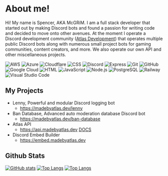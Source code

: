 # About me!
Hi! My name is Spencer, AKA McGRiM. I am a full stack developer that started out by making Discord bots and found a passion for writing code and decided to move onto other avenues. At the moment I operate a Discord development community ([Atlas Development](https://discord.madebyatlas.dev)) that operates multiple public Discord bots along with numerous small project bots for gaming communities, content creators, and more. We also operate our own API and other miscellaneous projects.

![AWS](https://img.shields.io/badge/AWS-232F3E?style=for-the-badge&logo=amazonaws&logoColor=white) ![Azure](https://img.shields.io/badge/Azure-0078D4?style=for-the-badge&logo=microsoftazure&logoColor=white) ![Cloudflare](https://img.shields.io/badge/Cloudflare-F38020?style=for-the-badge&logo=cloudflare&logoColor=white) ![CSS](https://img.shields.io/badge/CSS-1572B6?style=for-the-badge&logo=css3&logoColor=white) ![Discord](https://img.shields.io/badge/Discord-5865F2?style=for-the-badge&logo=discord&logoColor=white) ![Express](https://img.shields.io/badge/Express-000000?style=for-the-badge&logo=express&logoColor=white) ![Git](https://img.shields.io/badge/Git-F05032?style=for-the-badge&logo=git&logoColor=white) ![GitHub](https://img.shields.io/badge/GitHub-181717?style=for-the-badge&logo=github&logoColor=white) ![Google Cloud](https://img.shields.io/badge/Google%20Cloud-4285F4?style=for-the-badge&logo=googlecloud&logoColor=white) ![HTML](https://img.shields.io/badge/HTML-E34F26?style=for-the-badge&logo=html5&logoColor=white) ![JavaScript](https://img.shields.io/badge/JavaScript-F7DF1E?style=for-the-badge&logo=javascript&logoColor=black) ![Node.js](https://img.shields.io/badge/Node.js-339933?style=for-the-badge&logo=nodedotjs&logoColor=white) ![PostgreSQL](https://img.shields.io/badge/PostgreSQL-4169E1?style=for-the-badge&logo=postgresql&logoColor=white) ![Railway](https://img.shields.io/badge/Railway-0B0D0E?style=for-the-badge&logo=railway&logoColor=white) ![Visual Studio Code](https://img.shields.io/badge/VS%20Code-007ACC?style=for-the-badge&logo=visualstudiocode&logoColor=white)

## My Projects
- Lenny, Powerful and modular Discord logging bot
  - https://madebyatlas.dev/lenny
- Ban Database, Advanced auto moderation database Discord bot
  - https://madebyatlas.dev/ban-database
- Atlas API
  - https://api.madebyatlas.dev [DOCS](https://docs.madebyatlas.dev/docs/category/api)
- Discord Embed Builder
  - https://embed.madebyatlas.dev

## Github Stats

[![GitHub stats](https://github-readme-stats.vercel.app/api?username=mcgrimtv&show_icons=true&theme=radical)](https://github.com/mcgrimtv) [![Top Langs](https://github-readme-stats.vercel.app/api/top-langs/?username=mcgrimtv&layout=compact&theme=radical)](https://github.com/mcgrimtv) [![Top Langs](https://github-readme-stats.vercel.app/api/top-langs/?username=madebyatlas&layout=compact&theme=radical)](https://github.com/madebyatlas)

